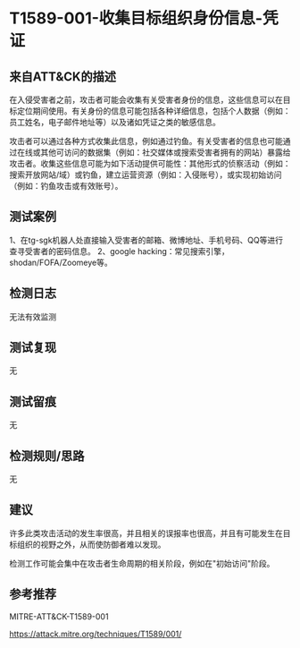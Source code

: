 # T1589-001-收集目标组织身份信息-凭证

## 来自ATT&CK的描述

在入侵受害者之前，攻击者可能会收集有关受害者身份的信息，这些信息可以在目标定位期间使用。有关身份的信息可能包括各种详细信息，包括个人数据（例如：员工姓名，电子邮件地址等）以及诸如凭证之类的敏感信息。

攻击者可以通过各种方式收集此信息，例如通过钓鱼。有关受害者的信息也可能通过在线或其他可访问的数据集（例如：社交媒体或搜索受害者拥有的网站）暴露给攻击者。收集这些信息可能为如下活动提供可能性：其他形式的侦察活动（例如：搜索开放网站/域）或钓鱼，建立运营资源（例如：入侵账号），或实现初始访问（例如：钓鱼攻击或有效账号）。

## 测试案例

1、在tg-sgk机器人处直接输入受害者的邮箱、微博地址、手机号码、QQ等进行查寻受害者的密码信息。
2、google hacking：常见搜索引擎，shodan/FOFA/Zoomeye等。

## 检测日志

无法有效监测

## 测试复现

无

## 测试留痕

无

## 检测规则/思路

无

## 建议

许多此类攻击活动的发生率很高，并且相关的误报率也很高，并且有可能发生在目标组织的视野之外，从而使防御者难以发现。

检测工作可能会集中在攻击者生命周期的相关阶段，例如在"初始访问"阶段。

## 参考推荐

MITRE-ATT&CK-T1589-001

<https://attack.mitre.org/techniques/T1589/001/>

